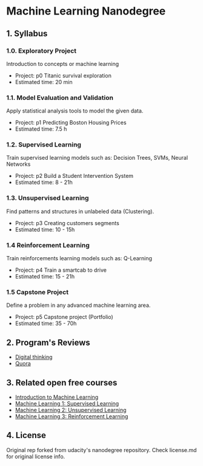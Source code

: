 # Machine Learning Nanodegree

## 1. Syllabus
### 1.0. Exploratory Project
Introduction to concepts or machine learning 
- Project: p0 Titanic survival exploration
- Estimated time: 20 min

### 1.1. Model Evaluation and Validation
Apply statistical analysis tools to model the given data.
- Project: p1 Predicting Boston Housing Prices
- Estimated time: 7.5 h

### 1.2. Supervised Learning
Train supervised learning models such as: Decision Trees, SVMs, Neural Networks
- Project: p2 Build a Student Intervention System
- Estimated time: 8 - 21h

### 1.3. Unsupervised Learning
Find patterns and structures in unlabeled data (Clustering).
- Project: p3 Creating customers segments
- Estimated time: 10 - 15h

### 1.4 Reinforcement Learning
Train reinforcements learning models such as: Q-Learning
- Project: p4 Train a smartcab to drive
- Estimated time: 15 - 21h

### 1.5 Capstone Project
Define a problem in any advanced machine learning area.
- Project: p5 Capstone project (Portfolio)
- Estimated time: 35 - 70h

## 2. Program's Reviews
- [Digital thinking](http://digital-thinking.de/education-udacity-nanodegree-machine-learning-engineer-2/)
- [Quora](https://www.quora.com/Is-the-Machine-Learning-Nano-degree-Udacity-worth-it-given-I-have-a-BS-in-Computer-Science)

## 3. Related open free courses
- [Introduction to Machine Learning](https://br.udacity.com/course/intro-to-machine-learning--ud120/)
- [Machine Learning 1: Supervised Learning](https://www.udacity.com/course/ud675)
- [Machine Learning 2: Unsupervised Learning](https://www.udacity.com/course/ud741)
- [Machine Learning 3: Reinforcement Learning](https://www.udacity.com/course/ud820)

## 4. License
Original rep forked from udacity's nanodegree repository. Check license.md for original license info.
